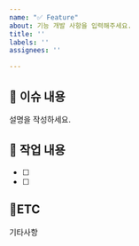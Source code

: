 ```yaml
---
name: "✅ Feature"
about: 기능 개발 사항을 입력해주세요.
title: ''
labels: ''
assignees: ''

---
```


## :bookmark_tabs: 이슈 내용
설명을 작성하세요.

## :pencil:  작업 내용
- [ ]
- [ ]

## :round_pushpin:ETC
기타사항
